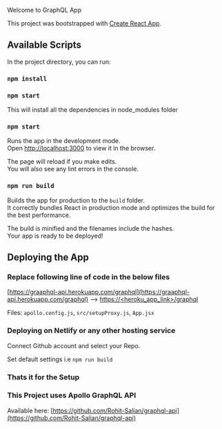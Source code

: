 Welcome to GraphQL App

This project was bootstrapped with [Create React App](https://github.com/facebook/create-react-app).

## Available Scripts

In the project directory, you can run:

### `npm install`

### `npm start`

This will install all the dependencies in node_modules folder<br />

### `npm start`

Runs the app in the development mode.<br />
Open [http://localhost:3000](http://localhost:3000) to view it in the browser.

The page will reload if you make edits.<br />
You will also see any lint errors in the console.

### `npm run build`

Builds the app for production to the `build` folder.<br />
It correctly bundles React in production mode and optimizes the build for the best performance.

The build is minified and the filenames include the hashes.<br />
Your app is ready to be deployed!

## Deploying the App

### Replace following line of code in the below files

[https://graaphql-api.herokuapp.com/graphql](https://graaphql-api.herokuapp.com/graphql) --> [https://<heroku_app_link>/graphql](https://<heroku_app_link>/graphql)<br />

Files: `apollo.config.js`, `src/setupProxy.js`, `App.jsx`

### Deploying on Netlify or any other hosting service

Connect Github account and select your Repo.<br />

Set default settings i.e `npm run build`

### Thats it for the Setup <br />

### This Project uses Apollo GraphQL API

Available here: [https://github.com/Rohit-Salian/graphql-api](https://github.com/Rohit-Salian/graphql-api)
